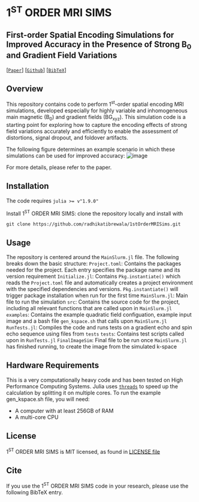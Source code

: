 # 1<sup>ST</sup> ORDER MRI SIMS
## First-order Spatial Encoding Simulations for Improved Accuracy in the Presence of Strong $\mathrm{B}_0$ and Gradient Field Variations

[[`Paper`]()] [[`Github`](https://github.com/radhikatibrewala/1stOrderMRISims)] [[`BibTeX`](#cite)]


## Overview

This repository contains code to perform 1<sup>st</sup>-order spatial encoding MRI simulations, developed especially for highly variable and inhomogeneous main magnetic (B<sub>0</sub>) and gradient fields (BG<sub>xyz</sub>). This simulation code is a starting point for exploring how to capture the encoding effects of strong field variations accurately and efficiently to enable the assessment of distortions, signal dropout, and foldover artifacts.

The following figure determines an example scenario in which these simulations can be used for improved accuracy:
![image](https://github.com/user-attachments/assets/148c835c-c420-4109-b221-ace7184f9f57)

For more details, please refer to the paper.

## Installation

The code requires `julia >= v"1.9.0"`

Install 1<sup>ST</sup> ORDER MRI SIMS: clone the repository locally and install with

```
git clone https://github.com/radhikatibrewala/1stOrderMRISims.git
```

## Usage
The repository is centered around the ```MainSlurm.jl``` file. The following breaks down the basic structure:
```Project.toml```: Contains the packages needed for the project. Each entry specifies the package name and its version requirement
```Initialize.jl```: Contains `Pkg.instantiate()` which reads the `Project.toml` file and automatically creates a project environment with the specified dependencies and versions. `Pkg.instantiate()` will trigger package installation when run for the first time
```MainSlurm.jl```: Main file to run the simulation
```src```: Contains the source code for the project, including all relevant functions that are called upon in ```MainSlurm.jl```
```examples```: Contains the example quadratic field configuation, example input image and a bash file `gen_kspace.sh` that calls upon `MainSlurm.jl`
```RunTests.jl```: Compiles the code and runs tests on a gradient echo and spin echo sequence using files from ```tests```
```tests```: Contains test scripts called upon in `RunTests.jl`
```FinalImageSim```: Final file to be run once `MainSlurm.jl` has finished running, to create the image from the simulated k-space


## Hardware Requirements
This is a very computationally heavy code and has been tested on High Performance Computing Systems. Julia uses [`threads`](https://docs.julialang.org/en/v1/manual/multi-threading/) to speed up the calculation by splitting it on multiple cores. To run the example gen_kspace.sh file, you will need:
- A computer with at least 256GB of RAM
- A multi-core CPU

## License
1<sup>ST</sup> ORDER MRI SIMS is MIT licensed, as found in [LICENSE file](https://github.com/radhikatibrewala/1stOrderMRISims/LICENSE)

## Cite
If you use the 1<sup>ST</sup> ORDER MRI SIMS code in your research, please use the following BibTeX entry.

```

```

